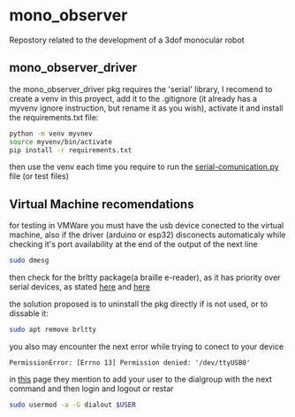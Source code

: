 # mono_observer
Repostory related to the development of a 3dof monocular robot

## mono_observer_driver

the mono_observer_driver pkg requires the 'serial' library, I recomend to create a venv in this proyect, add it to the .gitignore (it already has a myvenv ignore instruction, but rename it as you wish), activate it and install the requirements.txt file:

```sh
python -m venv myvnev
source myvenv/bin/activate
pip install -r requirements.txt
```

then use the venv each time you require to run the [serial-comunication.py](./mono_observer_driver/mono_observer_driver/serial_comunication.py) file (or test files)

## Virtual Machine recomendations
for testing in VMWare you must have the usb device conected to the virtual machine, also if the driver (arduino or esp32) disconects automaticaly while checking it's port availability at the end of the output of the next line

```sh
sudo dmesg
```

then check for the brltty package(a braille e-reader), as it has priority over serial devices, as stated [here](https://askubuntu.com/questions/1454633/dev-ttyusb0-device-connects-then-is-forced-to-disconnect-by-another-device#:~:text=It%20happen%20due%20to%20brltty%20accessibility%20service%20for,system%20later.%20Simply%20disable%20or%20remove%20this%20service.) and [here](https://stackoverflow.com/questions/70123431/why-would-ch341-uart-be-disconnected-from-ttyusb)

the solution proposed is to uninstall the pkg directly if is not used, or to dissable it:

```sh
sudo apt remove brltty
```

you also may encounter the next error while trying to conect to your device 

```
PermissionError: [Errno 13] Permission denied: '/dev/ttyUSB0'
```

in [this](https://techoverflow.net/2022/06/10/how-to-fix-dev-ttyusb0-or-dev-ttyacm0-permission-error/) page they mention to add your user to the dialgroup with the next command and then login and logout or restar

```sh
sudo usermod -a -G dialout $USER
```